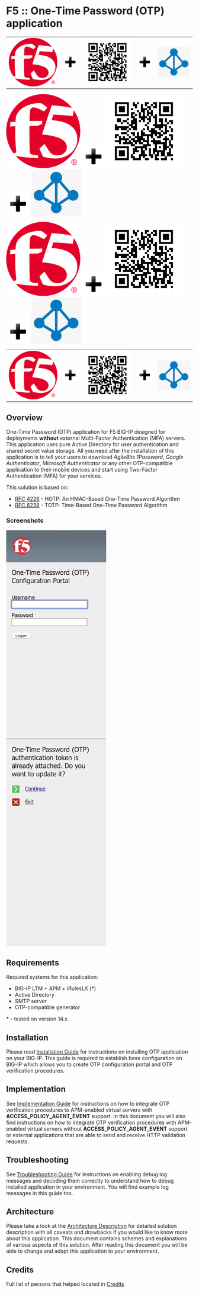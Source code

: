 # F5 :: One-Time Password (OTP) application

|   |   |   |   |   |
|:-:|:-:|:-:|:-:|:-:|
| ![F5](pics/readme_f5.png) | ![Plus](pics/plus.png) | ![QR](pics/readme_qr.png) | ![Plus](pics/plus.png) | ![AD](pics/readme_ad.png) |

![F5](pics/readme_f5.png) ![Plus](pics/plus.png) ![QR](pics/readme_qr.png) ![Plus](pics/plus.png) ![AD](pics/readme_ad.png)

<p float="left">
  <img src="pics/readme_f5.png" alt="F5" />
  <img src="pics/plus.png" alt="Plus" />
  <img src="pics/readme_qr.png" alt="QR" />
  <img src="pics/plus.png" alt="Plus" />
  <img src="pics/readme_ad.png" alt="AD" />
</p>

<table>
  <tr>
    <td><img src="pics/readme_f5.png" alt="F5" /></td>
    <td><img src="pics/plus.png" alt="Plus" /></td>
    <td><img src="pics/readme_qr.png" alt="QR" /></td>
    <td><img src="pics/plus.png" alt="Plus" /></td>
    <td><img src="pics/readme_ad.png" alt="AD" /></td>
  </tr>
 </table>

## Overview

One-Time Password (OTP) application for F5 BIG-IP designed for deployments **without** external Multi-Factor Authentication (MFA) servers. This application uses pure Active Directory for user authentication and shared secret value storage. All you need after the installation of this application is to tell your users to download *AgileBits 1Password*, *Google Authenticator*, *Microsoft Authenticator* or any other OTP-compatible application to their mobile devices and start using Two-Factor Authentication (MFA) for your services.

This solution is based on:
* [RFC 4226](https://tools.ietf.org/html/rfc4226) - HOTP: An HMAC-Based One-Time Password Algorithm
* [RFC 6238](https://tools.ietf.org/html/rfc6238) - TOTP: Time-Based One-Time Password Algorithm

### Screenshots

![OTP1](pics/readme_otp1.png) ![OTP2](pics/readme_otp2.png)

## Requirements

Required systems for this application:
* BIG-IP LTM + APM + iRulesLX (*)
* Active Directory
* SMTP server
* OTP-compatible generator

\* - tested on version 14.x

## Installation

Please read [Installation Guide](docs/INSTALL.md) for instructions on installing OTP application on your BIG-IP. This guide is required to establish base configuration on BIG-IP which allows you to create OTP configuration portal and OTP verification procedures.

## Implementation

See [Implementation Guide](docs/IMPLEMENT.md) for instructions on how to integrate OTP verification procedures to APM-enabled virtual servers with **ACCESS_POLICY_AGENT_EVENT** support. In this document you will also find instructions on how to integrate OTP verification procedures with APM-enabled virtual servers without **ACCESS_POLICY_AGENT_EVENT** support or external applications that are able to send and receive HTTP validation requests.

## Troubleshooting

See [Troubleshooting Guide](docs/TSHOOT.md) for instructions on enabling debug log messages and decoding them correctly to understand how to debug installed application in your environment. You will find example log messages in this guide too.

## Architecture

Please take a look at the [Architecture Description](docs/ARCH.md) for detailed solution description with all caveats and drawbacks if you would like to know more about this application. This document contains schemes and explanations of various aspects of this solution. After reading this document you will be able to change and adapt this application to your environment.

## Credits

Full list of persons that helped located in [Credits](docs/CREDITS.md)

